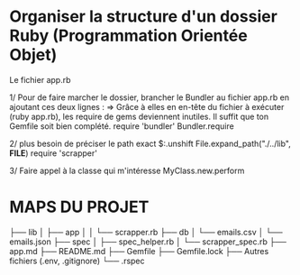 # Organiser la structure d'un dossier Ruby (Programmation Orientée Objet)

Le fichier app.rb

1/ Pour de faire marcher le dossier, brancher le Bundler au fichier app.rb en ajoutant ces deux lignes : => Grâce à elles en en-tête du fichier à exécuter (ruby app.rb), les require de gems deviennent inutiles. Il suffit que ton Gemfile soit bien complété.
require 'bundler'
Bundler.require

2/ plus besoin de préciser le path exact
$:.unshift File.expand_path("./../lib", __FILE__)
require 'scrapper'

3/ Faire appel à la classe qui m'intéresse
MyClass.new.perform

# MAPS DU PROJET 

├── lib
│   ├── app
│   │   └── scrapper.rb
├── db
│   └── emails.csv
│   └── emails.json
├── spec
│   ├── spec_helper.rb
│   └── scrapper_spec.rb
├── app.md
├── README.md
├── Gemfile
├── Gemfile.lock
├── Autres fichiers (.env, .gitignore)
└── .rspec
